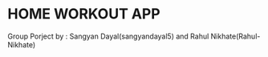 
# HOME WORKOUT APP 
Group Porject by : Sangyan Dayal(sangyandayal5) and Rahul Nikhate(Rahul-Nikhate)

